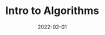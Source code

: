 ---
org: MIT
courseno: 6.006
title: Intro to Algorithms
subject: CS
date: 2022-02-01
term: Spring 2022
status: WIP
notes: 6-006.pdf
code: 6.006
site:
instructor: Sam Hopkins, Mauricio Karchmer, and Nir Shavit
comment: This class is now numbered 6.1210. 
---